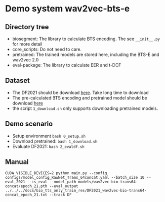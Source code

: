# Demo system wav2vec-bts-e

## Directory tree
- biosegment: The library to calculate BTS encoding. The see `__init__.py` for more detail
- core_scripts: Do not need to care.
- pretrained: The trained models are stored here, including the BTS-E and wav2vec 2.0
- eval-package: The library to calculate EER and t-DCF

## Dataset
- The DF2021 should be download [here](https://zenodo.org/records/4835108). Take long time to download
- The pre-calculated BTS encoding and pretrained model should be download [here](https://drive.google.com/drive/folders/1uuPaP2c117h6yWvNIyh-91JlMPnTQfxw?usp=drive_link)
- the script `1_download.sh` only supports downloading pretrained models.


## Demo scenario
- Setup environment `bash 0_setup.sh`
- Download pretrained: `bash 1_download.sh`
- Evaluate DF2021: `bash 2_evaldf.sh`
<!-- - Calculate EER: `bash 3_scoring.sh` -->

## Manual

```
CUDA_VISIBLE_DEVICES=2 python main.py --config configs/model_config_RawNet_Trans_64concat.yaml --batch_size 10 --eval_2021 --is_eval --model_path models/wav2vec-bio-trans64-concat/epoch_21.pth --eval_output ../../../docs/bio_tts_only_train_res/DF2021_wav2vec-bio-trans64-concat_epoch_21.txt --track DF
```

